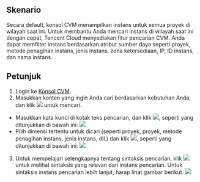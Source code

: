 ## Skenario
Secara default, konsol CVM menampilkan instans untuk semua proyek di wilayah saat ini. Untuk membantu Anda mencari instans di wilayah saat ini dengan cepat, Tencent Cloud menyediakan fitur pencarian CVM. Anda dapat memfilter instans berdasarkan atribut sumber daya seperti proyek, metode penagihan instans, jenis instans, zona ketersediaan, IP, ID instans, dan nama instans.

## Petunjuk

1. Login ke [Konsol CVM](https://console.cloud.tencent.com/cvm).
2. Masukkan konten yang ingin Anda cari berdasarkan kebutuhan Anda, dan klik <img src="https://main.qcloudimg.com/raw/3cca38f08eaa87087cdd1b81eaf08a0a.png" style="margin: 0;"></img> untuk mencari.
 - Masukkan kata kunci di kotak teks pencarian, dan klik <img src="https://main.qcloudimg.com/raw/3cca38f08eaa87087cdd1b81eaf08a0a.png" style="margin: 0;"></img>, seperti yang ditunjukkan di bawah ini:
![](https://main.qcloudimg.com/raw/3a980389c96ec95a554a5ddb1d9afad8.png)
 - Pilih dimensi tertentu untuk dicari (seperti proyek, proyek, metode penagihan instans, jenis instans, dll.) dan klik <img src="https://main.qcloudimg.com/raw/3cca38f08eaa87087cdd1b81eaf08a0a.png" style="margin: 0;"></img>, seperti yang ditunjukkan di bawah ini:
![](https://main.qcloudimg.com/raw/44be7ae999dd1be682e244adb2b61842.png)
3. Untuk mempelajari selengkapnya tentang sintaksis pencarian, klik <img src="https://main.qcloudimg.com/raw/9de970d18ee10e917d164edf08670f06.png" style="margin: 0;"></img> untuk melihat sintaksis yang relevan dari instans pencarian.
Untuk sintaksis instans pencarian lebih lanjut, harap lihat gambar berikut.
![](https://main.qcloudimg.com/raw/2d55bf6a3fa40bd48d0b9ef298a6c57b.png)
